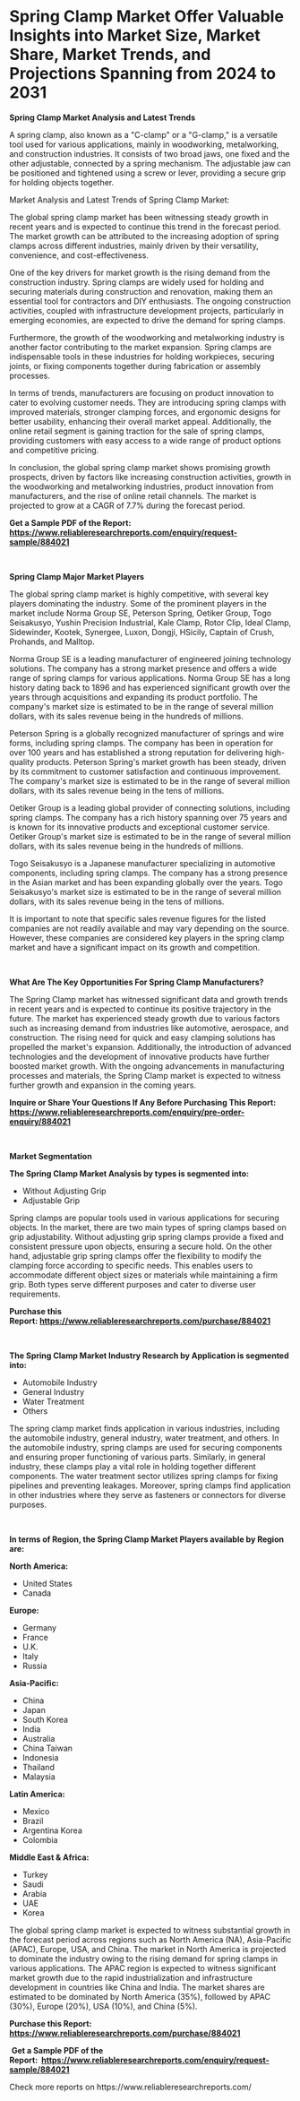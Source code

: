 <p><h1>Spring Clamp Market Offer Valuable Insights into Market Size, Market Share, Market Trends, and Projections Spanning from 2024 to 2031</h1></p><p><strong>Spring Clamp Market Analysis and Latest Trends</strong></p>
<p><p>A spring clamp, also known as a "C-clamp" or a "G-clamp," is a versatile tool used for various applications, mainly in woodworking, metalworking, and construction industries. It consists of two broad jaws, one fixed and the other adjustable, connected by a spring mechanism. The adjustable jaw can be positioned and tightened using a screw or lever, providing a secure grip for holding objects together.</p><p>Market Analysis and Latest Trends of Spring Clamp Market:</p><p>The global spring clamp market has been witnessing steady growth in recent years and is expected to continue this trend in the forecast period. The market growth can be attributed to the increasing adoption of spring clamps across different industries, mainly driven by their versatility, convenience, and cost-effectiveness.</p><p>One of the key drivers for market growth is the rising demand from the construction industry. Spring clamps are widely used for holding and securing materials during construction and renovation, making them an essential tool for contractors and DIY enthusiasts. The ongoing construction activities, coupled with infrastructure development projects, particularly in emerging economies, are expected to drive the demand for spring clamps.</p><p>Furthermore, the growth of the woodworking and metalworking industry is another factor contributing to the market expansion. Spring clamps are indispensable tools in these industries for holding workpieces, securing joints, or fixing components together during fabrication or assembly processes.</p><p>In terms of trends, manufacturers are focusing on product innovation to cater to evolving customer needs. They are introducing spring clamps with improved materials, stronger clamping forces, and ergonomic designs for better usability, enhancing their overall market appeal. Additionally, the online retail segment is gaining traction for the sale of spring clamps, providing customers with easy access to a wide range of product options and competitive pricing.</p><p>In conclusion, the global spring clamp market shows promising growth prospects, driven by factors like increasing construction activities, growth in the woodworking and metalworking industries, product innovation from manufacturers, and the rise of online retail channels. The market is projected to grow at a CAGR of 7.7% during the forecast period.</p></p>
<p><strong>Get a Sample PDF of the Report:&nbsp; <a href="https://www.reliableresearchreports.com/enquiry/request-sample/884021">https://www.reliableresearchreports.com/enquiry/request-sample/884021</a></strong></p>
<p>&nbsp;</p>
<p><strong>Spring Clamp Major Market Players</strong></p>
<p><p>The global spring clamp market is highly competitive, with several key players dominating the industry. Some of the prominent players in the market include Norma Group SE, Peterson Spring, Oetiker Group, Togo Seisakusyo, Yushin Precision Industrial, Kale Clamp, Rotor Clip, Ideal Clamp, Sidewinder, Kootek, Synergee, Luxon, Dongji, HSicily, Captain of Crush, Prohands, and Malltop.</p><p>Norma Group SE is a leading manufacturer of engineered joining technology solutions. The company has a strong market presence and offers a wide range of spring clamps for various applications. Norma Group SE has a long history dating back to 1896 and has experienced significant growth over the years through acquisitions and expanding its product portfolio. The company's market size is estimated to be in the range of several million dollars, with its sales revenue being in the hundreds of millions.</p><p>Peterson Spring is a globally recognized manufacturer of springs and wire forms, including spring clamps. The company has been in operation for over 100 years and has established a strong reputation for delivering high-quality products. Peterson Spring's market growth has been steady, driven by its commitment to customer satisfaction and continuous improvement. The company's market size is estimated to be in the range of several million dollars, with its sales revenue being in the tens of millions.</p><p>Oetiker Group is a leading global provider of connecting solutions, including spring clamps. The company has a rich history spanning over 75 years and is known for its innovative products and exceptional customer service. Oetiker Group's market size is estimated to be in the range of several million dollars, with its sales revenue being in the hundreds of millions.</p><p>Togo Seisakusyo is a Japanese manufacturer specializing in automotive components, including spring clamps. The company has a strong presence in the Asian market and has been expanding globally over the years. Togo Seisakusyo's market size is estimated to be in the range of several million dollars, with its sales revenue being in the tens of millions.</p><p>It is important to note that specific sales revenue figures for the listed companies are not readily available and may vary depending on the source. However, these companies are considered key players in the spring clamp market and have a significant impact on its growth and competition.</p></p>
<p>&nbsp;</p>
<p><strong>What Are The Key Opportunities For Spring Clamp Manufacturers?</strong></p>
<p><p>The Spring Clamp market has witnessed significant data and growth trends in recent years and is expected to continue its positive trajectory in the future. The market has experienced steady growth due to various factors such as increasing demand from industries like automotive, aerospace, and construction. The rising need for quick and easy clamping solutions has propelled the market's expansion. Additionally, the introduction of advanced technologies and the development of innovative products have further boosted market growth. With the ongoing advancements in manufacturing processes and materials, the Spring Clamp market is expected to witness further growth and expansion in the coming years.</p></p>
<p><strong>Inquire or Share Your Questions If Any Before Purchasing This Report: <a href="https://www.reliableresearchreports.com/enquiry/pre-order-enquiry/884021">https://www.reliableresearchreports.com/enquiry/pre-order-enquiry/884021</a></strong></p>
<p>&nbsp;</p>
<p><strong>Market Segmentation</strong></p>
<p><strong>The Spring Clamp Market Analysis by types is segmented into:</strong></p>
<p><ul><li>Without Adjusting Grip</li><li>Adjustable Grip</li></ul></p>
<p><p>Spring clamps are popular tools used in various applications for securing objects. In the market, there are two main types of spring clamps based on grip adjustability. Without adjusting grip spring clamps provide a fixed and consistent pressure upon objects, ensuring a secure hold. On the other hand, adjustable grip spring clamps offer the flexibility to modify the clamping force according to specific needs. This enables users to accommodate different object sizes or materials while maintaining a firm grip. Both types serve different purposes and cater to diverse user requirements.</p></p>
<p><strong>Purchase this Report:&nbsp;<a href="https://www.reliableresearchreports.com/purchase/884021">https://www.reliableresearchreports.com/purchase/884021</a></strong></p>
<p>&nbsp;</p>
<p><strong>The Spring Clamp Market Industry Research by Application is segmented into:</strong></p>
<p><ul><li>Automobile Industry</li><li>General Industry</li><li>Water Treatment</li><li>Others</li></ul></p>
<p><p>The spring clamp market finds application in various industries, including the automobile industry, general industry, water treatment, and others. In the automobile industry, spring clamps are used for securing components and ensuring proper functioning of various parts. Similarly, in general industry, these clamps play a vital role in holding together different components. The water treatment sector utilizes spring clamps for fixing pipelines and preventing leakages. Moreover, spring clamps find application in other industries where they serve as fasteners or connectors for diverse purposes.</p></p>
<p>&nbsp;</p>
<p><strong>In terms of Region, the Spring Clamp Market Players available by Region are:</strong></p>
<p>
    <p> <strong> North America: </strong>
        <ul>
            <li>United States</li>
            <li>Canada</li>
        </ul>
        </p> 
    <p> <strong> Europe: </strong>
        <ul>
            <li>Germany</li>
            <li>France</li>
            <li>U.K.</li>
            <li>Italy</li>
            <li>Russia</li>
        </ul>
        </p> 
    <p> <strong> Asia-Pacific: </strong>
        <ul>
            <li>China</li>
            <li>Japan</li>
            <li>South Korea</li>
            <li>India</li>
            <li>Australia</li>
            <li>China Taiwan</li>
            <li>Indonesia</li>
            <li>Thailand</li>
            <li>Malaysia</li>
        </ul>
        </p> 
    <p> <strong> Latin America: </strong>
        <ul>
            <li>Mexico</li>
            <li>Brazil</li>
            <li>Argentina Korea</li>
            <li>Colombia</li>
        </ul>
        </p> 
    <p> <strong> Middle East & Africa: </strong>
        <ul>
            <li>Turkey</li>
            <li>Saudi</li>
            <li>Arabia</li>
            <li>UAE</li>
            <li>Korea</li>
        </ul>
    </p>
    </p>
<p><p>The global spring clamp market is expected to witness substantial growth in the forecast period across regions such as North America (NA), Asia-Pacific (APAC), Europe, USA, and China. The market in North America is projected to dominate the industry owing to the rising demand for spring clamps in various applications. The APAC region is expected to witness significant market growth due to the rapid industrialization and infrastructure development in countries like China and India. The market shares are estimated to be dominated by North America (35%), followed by APAC (30%), Europe (20%), USA (10%), and China (5%).</p></p>
<p><strong>Purchase this Report: <a href="https://www.reliableresearchreports.com/purchase/884021">https://www.reliableresearchreports.com/purchase/884021</a></strong></p>
<p>&nbsp;<strong>Get a Sample PDF of the Report:&nbsp;&nbsp;<a href="https://www.reliableresearchreports.com/enquiry/request-sample/884021">https://www.reliableresearchreports.com/enquiry/request-sample/884021</a></strong></p>
<p><strong></strong></p>
<p>Check more reports on https://www.reliableresearchreports.com/</p>